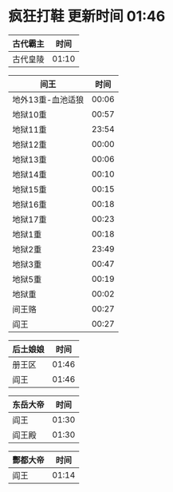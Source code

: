 # 疯狂打鞋 更新时间 01:46

| 古代霸主   | 时间    |
|--------|-------|
| 古代皇陵 | 01:10 |

| 间王   | 时间    |
|--------|-------|
| 地外13重-血池适狼 | 00:06 |
| 地狱10重 | 00:57 |
| 地狱11重 | 23:54 |
| 地狱12重 | 00:00 |
| 地狱13重 | 00:06 |
| 地狱14重 | 00:10 |
| 地狱15重 | 00:15 |
| 地狱16重 | 00:18 |
| 地狱17重 | 00:23 |
| 地狱1重 | 00:18 |
| 地狱2重 | 23:49 |
| 地狱3重 | 00:47 |
| 地狱5重 | 00:19 |
| 地狱重 | 00:02 |
| 间王赂 | 00:27 |
| 阎王 | 00:27 |

| 后土娘娘   | 时间    |
|--------|-------|
| 册王区 | 01:46 |
| 阎王 | 01:46 |

| 东岳大帝   | 时间    |
|--------|-------|
| 阎王 | 01:30 |
| 阎王殿 | 01:30 |

| 酆都大帝   | 时间    |
|--------|-------|
| 阎王 | 01:14 |